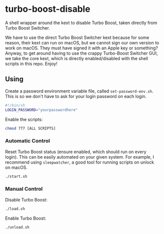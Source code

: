 # turbo-boost-disable

A shell wrapper around the kext to disable Turbo Boost, taken directly from Turbo Boost Switcher.

We have to use the direct Turbo Boost Switcher kext because for some reason, their kext can run on macOS, but we cannot sign our own version to work on macOS. They must have signed it with an Apple key or something?
Anyway, to get around having to use the crappy Turbo-Boost Switcher GUI, we take the core kext, which is directly enabled/disabled with the shell scripts in this repo. Enjoy!

## Using

Create a password environment variable file, called `set-password-env.sh`.
This is so we don't have to ask for your login password on each login.
```sh
#!/bin/sh
LOGIN_PASSWORD="yourpasswordhere"
```

Enable the scripts:
```sh
chmod 777 [ALL SCRIPTS]
```

### Automatic Control
Reset Turbo Boost status (ensure enabled, which should run on every login). This can be easily automated on your given system.
For example, I recommend using `sleepwatcher`, a good tool for running scripts on unlock on macOS.
```sh
./start.sh
```

### Manual Control
Disable Turbo Boost:
```sh
./load.sh
```

Enable Turbo Boost:
```sh
./unload.sh
```
